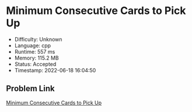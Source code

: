 # Minimum Consecutive Cards to Pick Up

- Difficulty: Unknown
- Language: cpp
- Runtime: 557 ms
- Memory: 115.2 MB
- Status: Accepted
- Timestamp: 2022-06-18 16:04:50

## Problem Link
[Minimum Consecutive Cards to Pick Up](https://leetcode.com/problems/minimum-consecutive-cards-to-pick-up)

